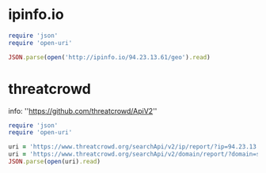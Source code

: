 # ipinfo.io

```ruby
require 'json'
require 'open-uri'

JSON.parse(open('http://ipinfo.io/94.23.13.61/geo').read)
```

# threatcrowd

info: ''https://github.com/threatcrowd/ApiV2''

```ruby
require 'json'
require 'open-uri'

uri = 'https://www.threatcrowd.org/searchApi/v2/ip/report/?ip=94.23.13.61'
uri = 'https://www.threatcrowd.org/searchApi/v2/domain/report/?domain=superoptiresume.net'
JSON.parse(open(uri).read)
```

